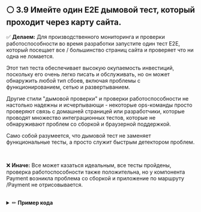 ## ⚪ ️ 3.9 Имейте один E2E дымовой тест, который проходит через карту сайта.

✅ **Делаем:** Для производственного мониторинга и проверки работоспособности во время разработки запустите один тест E2E, который посещает все / большинство страниц сайта и проверяет что ни одна не ломается.

Этот тип теста обеспечивает высокую окупаемость инвестиций, поскольку его очень легко писать и обслуживать, но он может обнаружить любой тип сбоев, включая проблемы с функционированием, сетью и развертыванием.

Другие стили "дымовой проверки" и проверки работоспособности не настолько надежны и исчерпывающи - некоторые ops-команды просто проверяют связь с домашней страницей или разработчики, которые проводят множество интеграционных тестов, которые не обнаруживают проблем со сборкой и браузерной поддержкой.

Само собой разумеется, что дымовой тест не заменяет функциональные тесты, а просто служит быстрым детектором проблем.

<br/>

❌ **Иначе:** Все может казаться идеальным, все тесты пройдены, проверка работоспособности также положительна, но у компонента Payment возникла проблема со сборкой и приложение по маршруту /Payment не отрисовывается.

<br/>

<details><summary>✏ <b>Пример кода</b></summary>

<br/>

### 👏 Правильно: Дымовое тестирование по всем страницам сайта

![](https://img.shields.io/badge/🔨%20Example%20using%20Cypress-blue.svg "Using Cypress to illustrate the idea")

```javascript
it("When doing smoke testing over all page, should load them all successfully", () => {
  // на примере Cypress, но может быть легко реализовано
  // используя любой набор E2E
  cy.visit("https://mysite.com/home");
  cy.contains("Home");
  cy.contains("https://mysite.com/Login");
  cy.contains("Login");
  cy.contains("https://mysite.com/About");
  cy.contains("About");
});
```

</details>

<br/>
